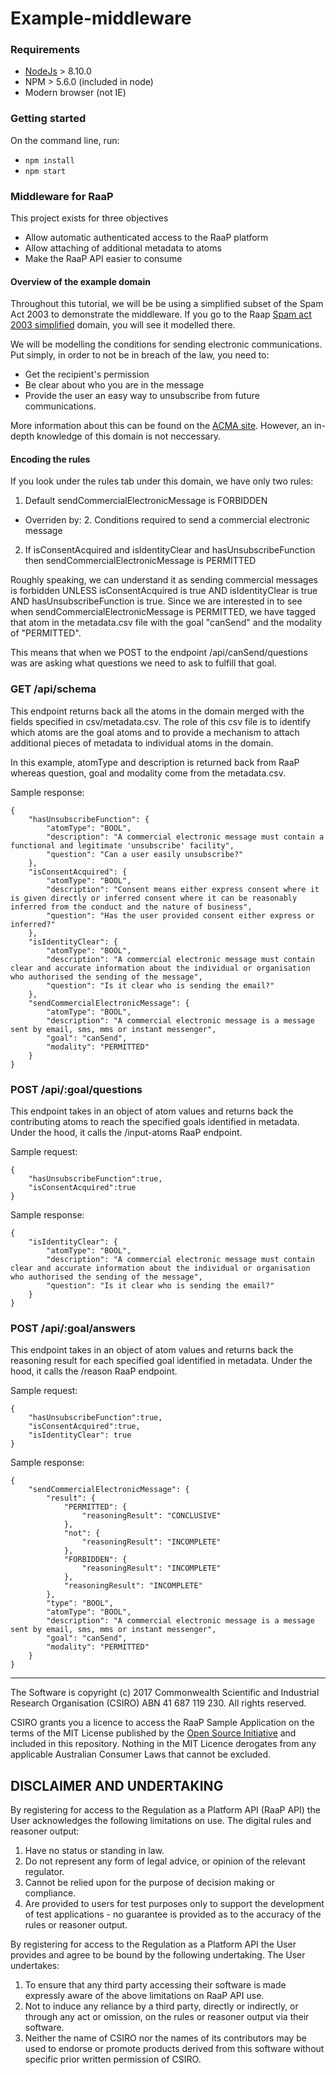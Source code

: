 # Example-middleware

### Requirements
* [NodeJs](https://nodejs.org/) > 8.10.0
* NPM > 5.6.0 (included in node)
* Modern browser (not IE)

### Getting started
On the command line, run:
* `npm install`
* `npm start`

### Middleware for RaaP

This project exists for three objectives
* Allow automatic authenticated access to the RaaP platform
* Allow attaching of additional metadata to atoms
* Make the RaaP API easier to consume

#### Overview of the example domain
Throughout this tutorial, we will be be using a simplified subset of the Spam Act 2003 to demonstrate the middleware.
If you go to the Raap [Spam act 2003 simplified](https://raap.d61.io/#!/group/examples/domain/spam-act-2003-simplified) domain, you will see it modelled there.

We will be modelling the conditions for sending electronic communications. Put simply, in order to not be in breach of the law, you need to:
 * Get the recipient's permission
 * Be clear about who you are in the message
 * Provide the user an easy way to unsubscribe from future communications.
 
More information about this can be found on the [ACMA site](https://www.acma.gov.au/Industry/Marketers/Anti-Spam/Ensuring-you-dont-spam/acma---what-is-a-commercial-electronic-message---fs162-1). However, an in-depth knowledge of this domain is not neccessary. 

#### Encoding the rules
If you look under the rules tab under this domain, we have only two rules:
1. Default sendCommercialElectronicMessage is FORBIDDEN
  * Overriden by: 2. Conditions required to send a commercial electronic message
2. If isConsentAcquired and isIdentityClear and hasUnsubscribeFunction then sendCommercialElectronicMessage is PERMITTED

Roughly speaking, we can understand it as sending commercial messages is forbidden UNLESS isConsentAcquired is true AND isIdentityClear is true AND hasUnsubscribeFunction is true.
Since we are interested in to see when sendCommercialElectronicMessage is PERMITTED, we have tagged that atom in the metadata.csv file with the goal "canSend" and the modality of "PERMITTED".

This means that when we POST to the endpoint /api/canSend/questions was are asking what questions we need to ask to fulfill that goal.


### GET /api/schema
This endpoint returns back all the atoms in the domain merged with the fields specified in csv/metadata.csv. The role of this csv file is to identify which atoms are the goal atoms and to provide a mechanism to attach additional pieces of metadata to individual atoms in the domain.
 
In this example, atomType and description is returned back from RaaP whereas question, goal and modality come from the metadata.csv. 

Sample response:
````
{
    "hasUnsubscribeFunction": {
        "atomType": "BOOL",
        "description": "A commercial electronic message must contain a functional and legitimate 'unsubscribe' facility",
        "question": "Can a user easily unsubscribe?"
    },
    "isConsentAcquired": {
        "atomType": "BOOL",
        "description": "Consent means either express consent where it is given directly or inferred consent where it can be reasonably inferred from the conduct and the nature of business",
        "question": "Has the user provided consent either express or inferred?"
    },
    "isIdentityClear": {
        "atomType": "BOOL",
        "description": "A commercial electronic message must contain clear and accurate information about the individual or organisation who authorised the sending of the message",
        "question": "Is it clear who is sending the email?"
    },
    "sendCommercialElectronicMessage": {
        "atomType": "BOOL",
        "description": "A commercial electronic message is a message sent by email, sms, mms or instant messenger",
        "goal": "canSend",
        "modality": "PERMITTED"
    }
}
```` 


### POST /api/:goal/questions
This endpoint takes in an object of atom values and returns back the contributing atoms to reach the specified goals identified in metadata.
Under the hood, it calls the /input-atoms RaaP endpoint.

Sample request:
```
{
	"hasUnsubscribeFunction":true,
	"isConsentAcquired":true
}
```

Sample response:
```
{
    "isIdentityClear": {
        "atomType": "BOOL",
        "description": "A commercial electronic message must contain clear and accurate information about the individual or organisation who authorised the sending of the message",
        "question": "Is it clear who is sending the email?"
    }
}
```

### POST /api/:goal/answers
This endpoint takes in an object of atom values and returns back the reasoning result for each specified goal identified in metadata.
Under the hood, it calls the /reason RaaP endpoint.

Sample request:
```
{
	"hasUnsubscribeFunction":true,
	"isConsentAcquired":true,
	"isIdentityClear": true
}
```

Sample response:
```
{
    "sendCommercialElectronicMessage": {
        "result": {
            "PERMITTED": {
                "reasoningResult": "CONCLUSIVE"
            },
            "not": {
                "reasoningResult": "INCOMPLETE"
            },
            "FORBIDDEN": {
                "reasoningResult": "INCOMPLETE"
            },
            "reasoningResult": "INCOMPLETE"
        },
        "type": "BOOL",
        "atomType": "BOOL",
        "description": "A commercial electronic message is a message sent by email, sms, mms or instant messenger",
        "goal": "canSend",
        "modality": "PERMITTED"
    }
}
```
---
The Software is copyright (c) 2017 Commonwealth Scientific and Industrial Research Organisation (CSIRO) ABN 41 687 119 230. All rights reserved.

CSIRO grants you a licence to access the RaaP Sample Application on the terms of the MIT License published by the [Open Source Initiative](https://opensource.org/licenses/MIT) and included in this repository. Nothing in the MIT Licence derogates from any applicable Australian Consumer Laws that cannot be excluded.

DISCLAIMER AND UNDERTAKING
------------------------------------------------
By registering for access to the Regulation as a Platform API (RaaP API) the User acknowledges the following limitations on use.
          The digital rules and reasoner output:
1.    Have no status or standing in law.
2.    Do not represent any form of legal advice, or opinion of the relevant regulator.
3.    Cannot be relied upon for the purpose of decision making or compliance.
4.    Are provided to users for test purposes only to support the development of test applications - no guarantee is provided as to the accuracy of the rules or reasoner output.

By registering for access to the Regulation as a Platform API the User provides and agree to be bound by the following undertaking.
The User undertakes:
1.    To ensure that any third party accessing their software is made expressly aware of the above limitations on RaaP API use.
2.    Not to induce any reliance by a third party, directly or indirectly, or through any act or omission, on the rules or reasoner output via their software.
3.    Neither the name of CSIRO nor the names of its contributors may be used to endorse or promote products derived from this software without specific prior written permission of CSIRO.
